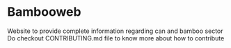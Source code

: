 # Bambooweb
Website to provide complete information regarding can and bamboo sector
Do checkout CONTRIBUTING.md file to know more about how to contribute
